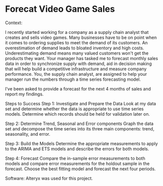 # Forecat Video Game Sales 

Context:

I recently started working for a company as a supply chain analyst that creates and sells video games. Many businesses have to be on point when it comes to ordering supplies to meet the demand of its customers. An overestimation of demand leads to bloated inventory and high costs. Underestimating demand means many valued customers won't get the products they want. Your manager has tasked me to forecast monthly sales data in order to synchronize supply with demand, aid in decision making that will help build a competitive infrastructure and measure company performance. You, the supply chain analyst, are assigned to help your manager run the numbers through a time series forecasting model.

I’ve been asked to provide a forecast for the next 4 months of sales and report my findings.

Steps to Success
Step 1: Investigate and Prepare the Data
Look at my data set and determine whether the data is appropriate to use time series models. Determine which records should be held for validation later on.

Step 2: Determine Trend, Seasonal and Error components
Graph the data set and decompose the time series into its three main components: trend, seasonality, and error.

Step 3: Build the Models
Determine the appropriate measurements to apply to the ARIMA and ETS models and describe the errors for both models.

Step 4: Forecast
Compare the in-sample error measurements to both models and compare error measurements for the holdout sample in the forecast. Choose the best fitting model and forecast the next four periods.

Software: Alteryx was used for this project.
